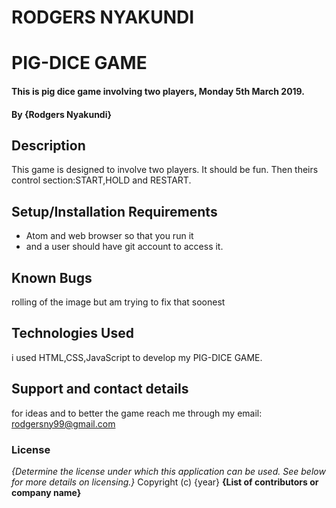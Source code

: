 # RODGERS NYAKUNDI
# PIG-DICE GAME
#### This is pig dice game involving two players, Monday 5th March 2019.
#### By **{Rodgers Nyakundi}**
## Description
This game is designed to involve two players. It should be fun. Then theirs control section:START,HOLD and RESTART.
## Setup/Installation Requirements
* Atom and web browser so that you run it
* and a user should have git account to access it.

## Known Bugs
rolling of the image but am trying to fix that soonest
## Technologies Used
i used HTML,CSS,JavaScript to develop my PIG-DICE GAME.
## Support and contact details
for ideas and to better the game reach me through my email: rodgersny99@gmail.com
### License
*{Determine the license under which this application can be used.  See below for more details on licensing.}*
Copyright (c) {year} **{List of contributors or company name}**
